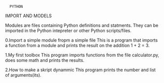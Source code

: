       PYTHON
IMPORT AND MODELS

Modules are files containing Python definitions and statments.
They can be imported in the Python intepreter or other Python scripts/files.

0.Import a simple module fropm a simple file
This is a program that imports a function from a module and prints the result on the addition 1 + 2 = 3.

1.My first toolbox
This program imports functions from the file calculator.py, does some math and prints the results.

2.How to make a skript dynammic
This program prints the number and list of arguments(its).
